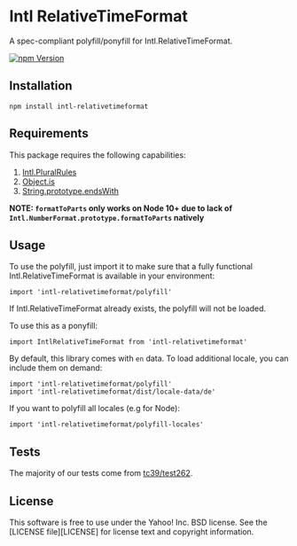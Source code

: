 Intl RelativeTimeFormat
===================

A spec-compliant polyfill/ponyfill for Intl.RelativeTimeFormat.

[![npm Version][npm-badge]][npm]


Installation
---
```
npm install intl-relativetimeformat
```

Requirements
---
This package requires the following capabilities:
1. [Intl.PluralRules](https://developer.mozilla.org/en-US/docs/Web/JavaScript/Reference/Global_Objects/PluralRules)
2. [Object.is](https://developer.mozilla.org/en-US/docs/Web/JavaScript/Reference/Global_Objects/Object/is)
3. [String.prototype.endsWith](https://developer.mozilla.org/en-US/docs/Web/JavaScript/Reference/Global_Objects/String/endsWith)

**NOTE: `formatToParts` only works on Node 10+ due to lack of `Intl.NumberFormat.prototype.formatToParts` natively**

Usage
---
To use the polyfill, just import it to make sure that a fully functional Intl.RelativeTimeFormat is available in your environment:

```
import 'intl-relativetimeformat/polyfill'
```

If Intl.RelativeTimeFormat already exists, the polyfill will not be loaded.

To use this as a ponyfill:

```
import IntlRelativeTimeFormat from 'intl-relativetimeformat'
```

By default, this library comes with `en` data. To load additional locale, you can include them on demand:
```
import 'intl-relativetimeformat/polyfill'
import 'intl-relativetimeformat/dist/locale-data/de'
```

If you want to polyfill all locales (e.g for Node):
```
import 'intl-relativetimeformat/polyfill-locales'
```

Tests
---

The majority of our tests come from [tc39/test262](https://github.com/tc39/test262/tree/master/test/intl402/RelativeTimeFormat).

License
-------

This software is free to use under the Yahoo! Inc. BSD license.
See the [LICENSE file][LICENSE] for license text and copyright information.


[npm]: https://www.npmjs.org/package/intl-relativetimeformat
[npm-badge]: https://img.shields.io/npm/v/intl-relativetimeformat.svg?style=flat-square